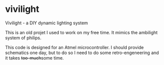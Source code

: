 vivilight
=========

Vivilight - a DIY dynamic lighting system

This is an old projet I used to work on my free time.
It mimics the ambilight system of philips.

This code is designed for an Atmel microcontroller.
I should provide schematics one day, but to do so I need to do some retro-engeneering and it takes <s>too-much</s>some time.

